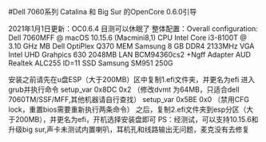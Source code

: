 #Dell 7060系列 Catalina 和 Big Sur 的OpenCore 0.6.0引导

2021年1月1日更新：OC0.6.4 目测可以休眠了
整体配置：Overall configuration:
Dell 7060MFF @ macOS 10.15.6 (Macmini8,1)
CPU 	Intel Core i3-8100T @ 3.10 GHz
MB	Dell OptiPlex Q370
MEM	Samsung 8 GB DDR4 2133MHz 
VGA	Intel UHD Grahpics 630 2048MB
LAN	BCM94360cs2 +Ngff Adapter
AUD	Realtek ALC255 ID=11
SSD	Samsung SM951 250G


安装之前请先在u盘ESP（大于200MB）区中复制1.efi文件夹，并更名为efi
进入grub并执行命令
setup_var 0x8DC 0x2  （修改dvmt 为64MB，只适合dell 7060TM/SSF/MFF,其他机器请自行查找） 
setup_var 0x5BE 0x0  （禁用CFG lock，重置bios需要重新执行两条命令）
之后，复制2.efi文件夹到esp分区（大于200MB），并更名为efi，开机选择安装盘即可
PS：经测试，可以支持10.15.6和升级big sur,声卡未测试内置喇叭，耳机孔和线路输出无问题，麦克没有去修复
